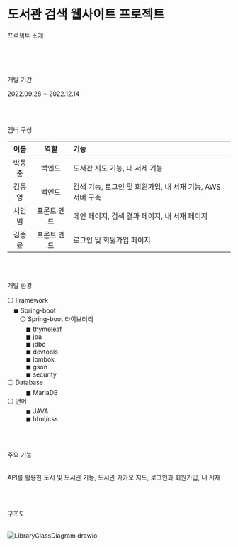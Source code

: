 # 도서관 검색 웹사이트 프로젝트

프로젝트 소개<br/><br/>



<br/><br/>



개발 기간<br/>

2022.09.28 ~ 2022.12.14

<br/><br/>



멤버 구성<br/>

|이름|역할|기능|
|:---:|:---:|:---|
|박동준|백엔드|도서관 지도 기능, 내 서제 기능|
|김동영|백엔드|검색 기능, 로그인 및 회원가입, 내 서재 기능, AWS 서버 구축|
|서인범|프론트 엔드|메인 페이지, 검색 결과 페이지, 내 서재 페이지|
|김종율|프론트 엔드|로그인 및 회원가입 페이지|

<br/><br/>



개발 환경<br/>

⚪ Framework<br/>
 ◼ Spring-boot<br/>
  ⚪ Spring-boot 라이브러리<br/>
   ◼ thymeleaf<br/>
   ◼ jpa<br/>
   ◼ jdbc<br/>
   ◼ devtools<br/>
   ◼ lombok<br/>
   ◼ gson<br/>
   ◼ security<br/>
⚪ Database<br/>
   ◼ MariaDB<br/>
⚪ 언어<br/>
   ◼ JAVA<br/>
   ◼ html/css<br/>

<br/><br/>

주요 기능<br/><br/>

API를 활용한 도서 및 도서관 기능, 도서관 카카오 지도, 로그인과 회원가입, 내 서재

<br/><br/>



구조도<br/><br/>

![LibraryClassDiagram drawio](https://user-images.githubusercontent.com/55075836/207318247-dc9f0e3e-323d-46b9-9a15-6757cfc95519.png)

